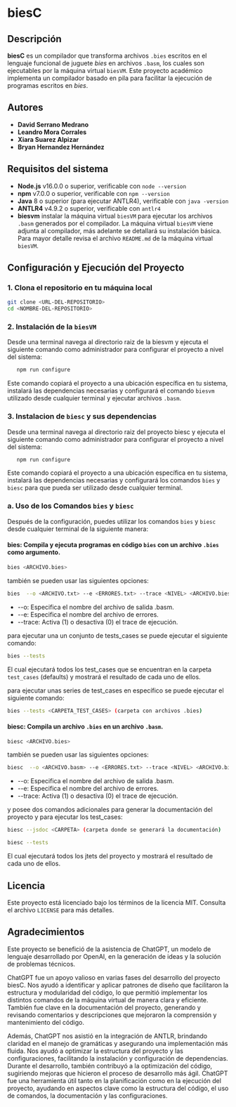 # biesC

## Descripción

**biesC** es un compilador que transforma archivos `.bies` escritos en el lenguaje funcional de juguete *bies* en archivos `.basm`, los cuales son ejecutables por la máquina virtual `biesVM`. Este proyecto académico implementa un compilador basado en pila para facilitar la ejecución de programas escritos en *bies*.

## Autores

- **David Serrano Medrano**
- **Leandro Mora Corrales**
- **Xiara Suarez Alpizar**
- **Bryan Hernandez Hernández**

## Requisitos del sistema

- **Node.js** v16.0.0 o superior, verificable con `node --version` 
- **npm** v7.0.0 o superior, verificable con `npm --version`
- **Java** 8 o superior (para ejecutar ANTLR4), verificable con `java -version`
- **ANTLR4** v4.9.2 o superior, verificable con `antlr4`
- **biesvm** instalar la máquina virtual `biesVM` para ejecutar los archivos `.basm` generados por el compilador. La máquina virtual `biesVM` viene adjunta al compilador, más adelante se detallará su instalación básica. Para mayor detalle revisa el archivo `README.md` de la máquina virtual `biesVM`.


## Configuración y Ejecución del Proyecto

### 1. Clona el repositorio en tu máquina local
```bash
git clone <URL-DEL-REPOSITORIO>
cd <NOMBRE-DEL-REPOSITORIO>
```

### 2. Instalación de la `biesVM`
Desde una terminal navega al directorio raiz de la biesvm y ejecuta el siguiente comando como administrador para configurar el proyecto a nivel del sistema:
```bash
   npm run configure
```
Este comando copiará el proyecto a una ubicación específica en tu sistema, instalará las dependencias necesarias y configurará el comando `biesvm` utilizado desde cualquier terminal y ejecutar archivos `.basm`.

### 3. Instalacion de `biesc` y sus dependencias
Desde una terminal navega al directorio raiz del proyecto biesc y ejecuta el siguiente comando como administrador para configurar el proyecto a nivel del sistema:

```bash
   npm run configure
```
Este comando copiará el proyecto a una ubicación específica en tu sistema, instalará las dependencias necesarias y configurará los comandos `bies` y `biesc` para que pueda ser utilizado desde cualquier terminal.

### a. Uso de los Comandos `bies` y `biesc`
Después de la configuración, puedes utilizar los comandos `bies` y `biesc` desde cualquier terminal de la siguiente manera:

#### **bies**: Compila y ejecuta programas en código `bies` con un archivo `.bies` como argumento.
```bash
bies <ARCHIVO.bies>
```
también se pueden usar las siguientes opciones:
```bash
bies  --o <ARCHIVO.txt> --e <ERRORES.txt> --trace <NIVEL> <ARCHIVO.bies>
```
- --o: Especifica el nombre del archivo de salida .basm.
- --e: Especifica el nombre del archivo de errores.
- --trace: Activa (1) o desactiva (0) el trace de ejecución.

para ejecutar una un conjunto de tests_cases se puede ejecutar el siguiente comando:
```bash
bies --tests
```
El cual ejecutará todos los test_cases que se encuentran en la carpeta `test_cases` (defaults) y mostrará el resultado de cada uno de ellos. 

para ejecutar unas series de test_cases en específico se puede ejecutar el siguiente comando:
```bash
bies --tests <CARPETA_TEST_CASES> (carpeta con archivos .bies)
```

#### **biesc**: Compila un archivo `.bies` en un archivo `.basm`.
```bash
biesc <ARCHIVO.bies>
```
también se pueden usar las siguientes opciones:
```bash
biesc  --o <ARCHIVO.basm> --e <ERRORES.txt> --trace <NIVEL> <ARCHIVO.bies>
```
- --o: Especifica el nombre del archivo de salida .basm.
- --e: Especifica el nombre del archivo de errores.
- --trace: Activa (1) o desactiva (0) el trace de ejecución.

y posee dos comandos adicionales para generar la documentación del proyecto y para ejecutar los test_cases:
```bash
biesc --jsdoc <CARPETA> (carpeta donde se generará la documentación)
```

```bash
biesc --tests 
```
El cual ejecutará todos los jtets del proyecto y mostrará el resultado de cada uno de ellos.

## Licencia

Este proyecto está licenciado bajo los términos de la licencia MIT. Consulta el archivo `LICENSE` para más detalles.

## Agradecimientos

Este proyecto se benefició de la asistencia de ChatGPT, un modelo de lenguaje desarrollado por OpenAI, en la generación de ideas y la solución de problemas técnicos.

ChatGPT fue un apoyo valioso en varias fases del desarrollo del proyecto biesC. Nos ayudó a identificar y aplicar patrones de diseño que facilitaron la estructura y modularidad del código, lo que permitió implementar los distintos comandos de la máquina virtual de manera clara y eficiente. También fue clave en la documentación del proyecto, generando y revisando comentarios y descripciones que mejoraron la comprensión y mantenimiento del código.

Además, ChatGPT nos asistió en la integración de ANTLR, brindando claridad en el manejo de gramáticas y asegurando una implementación más fluida. Nos ayudó a optimizar la estructura del proyecto y las configuraciones, facilitando la instalación y configuración de dependencias. Durante el desarrollo, también contribuyó a la optimización del código, sugiriendo mejoras que hicieron el proceso de desarrollo más ágil. ChatGPT fue una herramienta útil tanto en la planificación como en la ejecución del proyecto, ayudando en aspectos clave como la estructura del código, el uso de comandos, la documentación y las configuraciones.
